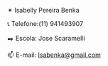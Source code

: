 ✴ Isabelly Pereira Benka    

📞 Telefone:(11) 941493907

✒️ Escola: Jose Scaramelli

📫 E-mail: Isabenka@gmail.com

















